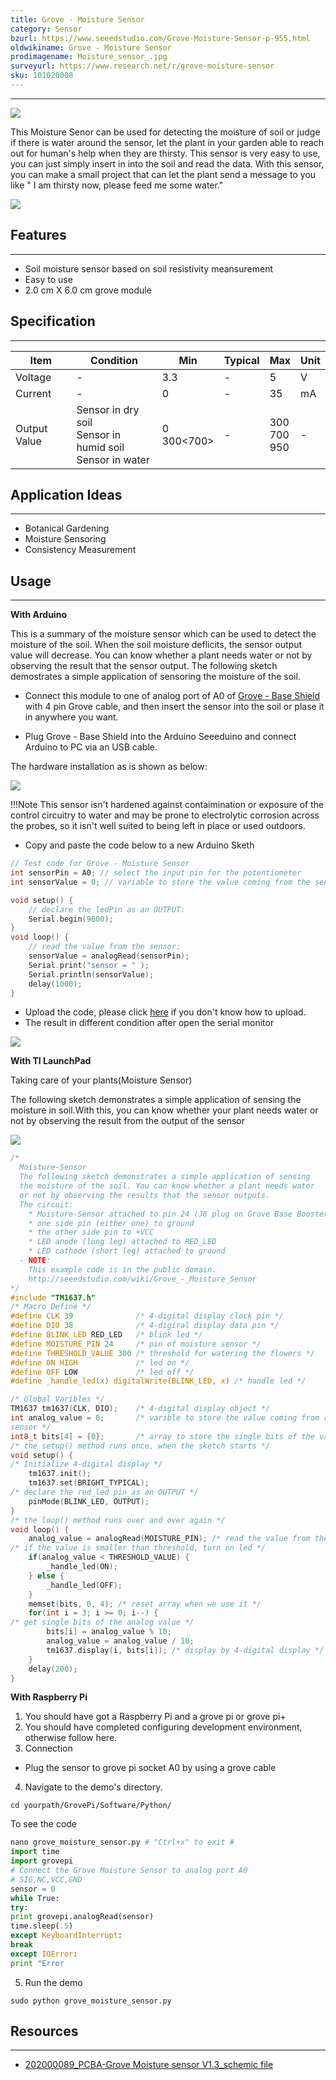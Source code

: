 ```yaml
---
title: Grove - Moisture Sensor
category: Sensor
bzurl: https://www.seeedstudio.com/Grove-Moisture-Sensor-p-955.html
oldwikiname: Grove - Moisture Sensor
prodimagename: Moisture_sensor_.jpg
surveyurl: https://www.research.net/r/grove-moisture-sensor
sku: 101020008
---
```

---
![](https://github.com/SeeedDocument/Grove_Moisture_Sensor/raw/master/images/Moisture_sensor_.jpg)

This Moisture Senor can be used for detecting the moisture of soil or judge if there is water around the sensor, let the plant in your garden able to reach out for human's help when they are thirsty. This sensor is very easy to use, you can just simply insert in into the soil and read the data. With this sensor, you can make a small project that can let the plant send a message to you like " I am thirsty now, please feed me some water."

[![](https://github.com/SeeedDocument/Grove_Moisture_Sensor/raw/master/images/300px-Get_One_Now_Banner.png)](https://www.seeedstudio.com/Grove-Moisture-Sensor-p-955.html)

## Features
---
- Soil moisture sensor based on soil resistivity meansurement
- Easy to use
- 2.0 cm X 6.0 cm grove module

## Specification
---
|Item|Condition|Min|Typical|Max|Unit|
|---|---|---|---|---|---|
|Voltage|-|3.3|-|5|V|
|Current|-|0|-|35|mA|
|Output Value|Sensor in dry soil<br>Sensor in humid soil<br>Sensor in water|0<br>300<700>|-|300<br>700<br>950|-|

## Application Ideas
---
- Botanical Gardening
- Moisture Sensoring
- Consistency Measurement


## Usage
---
**With Arduino**

This is a summary of the moisture sensor which can be used to detect the moisture of the soil. When the soil moisture deflicits, the sensor output value will decrease. You can know whether a plant needs water or not by observing the result that the sensor output. The following sketch demostrates a simple application of sensoring the moisture of the soil.

- Connect this module to one of analog port of A0 of [Grove - Base Shield](https://www.seeedstudio.com/Grove-Base-Shield-p-754.html) with 4 pin Grove cable, and then insert the sensor into the soil or plase it in anywhere you want.

- Plug Grove - Base Shield into the Arduino Seeeduino and connect Arduino to PC via an USB cable.

The hardware installation as is shown as below:

![](https://github.com/SeeedDocument/Grove_Moisture_Sensor/raw/master/images/518px-Moisture1.jpg)

!!!Note
    This sensor isn't hardened against contaimination or exposure of the control circuitry to water and may be prone to electrolytic corrosion across the probes, so it isn't well suited to being left in place or used outdoors.

- Copy and paste the code below to a new Arduino Sketh

```c
// Test code for Grove - Moisture Sensor 
int sensorPin = A0; // select the input pin for the potentiometer
int sensorValue = 0; // variable to store the value coming from the sensor7

void setup() {
    // declare the ledPin as an OUTPUT:
    Serial.begin(9600);
}
void loop() {
    // read the value from the sensor:
    sensorValue = analogRead(sensorPin);
    Serial.print("sensor = " );
    Serial.println(sensorValue);
    delay(1000);
}
```

- Upload the code, please click [here](https://seeeddoc.github.io/Upload_Code/) if you don't know how to upload.
- The result in different condition after open the serial monitor

![](https://github.com/SeeedDocument/Grove_Moisture_Sensor/raw/master/images/in%20differen%20conditions.jpg)

**With TI LaunchPad**


Taking care of your plants(Moisture Sensor)

The following sketch demonstrates a simple application of sensing the moisture in soil.With this, you can know whether your plant needs water or not by observing the result from the output of the sensor

![](https://github.com/SeeedDocument/Grove_Moisture_Sensor/raw/master/images/Moisture.jpg)

```c
/*
  Moisture-Sensor
  The following sketch demonstrates a simple application of sensing
  the moisture of the soil. You can know whether a plant needs water
  or not by observing the results that the sensor outputs.
  The circuit:
    * Moisture-Sensor attached to pin 24 (J6 plug on Grove Base BoosterPack)
    * one side pin (either one) to ground
    * the other side pin to +VCC
    * LED anode (long leg) attached to RED_LED
    * LED cathode (short leg) attached to ground
  - NOTE:
    This example code is in the public domain.
    http://seeedstudio.com/wiki/Grove_-_Moisture_Sensor
*/
#include "TM1637.h"
/* Macro Define */
#define CLK 39              /* 4-digital display clock pin */
#define DIO 38              /* 4-digiral display data pin */
#define BLINK_LED RED_LED   /* blink led */
#define MOISTURE_PIN 24     /* pin of moisture sensor */
#define THRESHOLD_VALUE 300 /* threshold for watering the flowers */
#define ON HIGH             /* led on */
#define OFF LOW             /* led off */
#define _handle_led(x) digitalWrite(BLINK_LED, x) /* handle led */

/* Global Varibles */
TM1637 tm1637(CLK, DIO);    /* 4-digital display object */
int analog_value = 0;       /* varible to store the value coming from rotary angle
sensor */
int8_t bits[4] = {0};       /* array to store the single bits of the value */
/* the setup() method runs once, when the sketch starts */
void setup() {
/* Initialize 4-digital display */
    tm1637.init();
    tm1637.set(BRIGHT_TYPICAL);
/* declare the red_led pin as an OUTPUT */
    pinMode(BLINK_LED, OUTPUT);
}
/* the loop() method runs over and over again */
void loop() {
    analog_value = analogRead(MOISTURE_PIN); /* read the value from the sensor */
/* if the value is smaller than threshold, turn on led */
    if(analog_value < THRESHOLD_VALUE) {
        _handle_led(ON);
    } else {
        _handle_led(OFF);
    }
    memset(bits, 0, 4); /* reset array when we use it */
    for(int i = 3; i >= 0; i--) {
/* get single bits of the analog value */
        bits[i] = analog_value % 10;
        analog_value = analog_value / 10;
        tm1637.display(i, bits[i]); /* display by 4-digital display */
    }
    delay(200);
}
```


**With Raspberry Pi**
1. You should have got a Raspberry Pi and a grove pi or grove pi+
2. You should have completed configuring development environment, otherwise follow here.
3. Connection
- Plug the sensor to grove pi socket A0 by using a grove cable
4. Navigate to the demo's directory.

```
cd yourpath/GrovePi/Software/Python/
```

To see the code

```python
nano grove_moisture_sensor.py # "Ctrl+x" to exit #
import time
import grovepi
# Connect the Grove Moisture Sensor to analog port A0
# SIG,NC,VCC,GND
sensor = 0
while True:
try:
print grovepi.analogRead(sensor)
time.sleep(.5)
except KeyboardInterrupt:
break
except IOError:
print "Error
```

5. Run the demo

```
sudo python grove_moisture_sensor.py
```

## Resources
---
- [202000089_PCBA-Grove Moisture sensor V1.3_schemic file](https://github.com/SeeedDocument/Grove_Moisture_Sensor/raw/master/resources/202000089_PCBA-Grove%20Moisture%20sensor%20V1.3_schemic%20file.zip)
